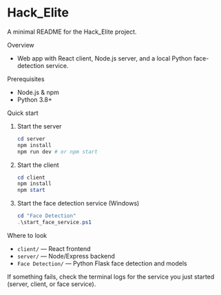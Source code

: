 # Hack_Elite

A minimal README for the Hack_Elite project.

Overview
- Web app with React client, Node.js server, and a local Python face-detection service.

Prerequisites
- Node.js & npm
- Python 3.8+

Quick start
1. Start the server
   ```powershell
   cd server
   npm install
   npm run dev # or npm start
   ```
2. Start the client
   ```powershell
   cd client
   npm install
   npm start
   ```
3. Start the face detection service (Windows)
   ```powershell
   cd "Face Detection"
   .\start_face_service.ps1
   ```

Where to look
- `client/` — React frontend
- `server/` — Node/Express backend
- `Face Detection/` — Python Flask face detection and models

If something fails, check the terminal logs for the service you just started (server, client, or face service).
